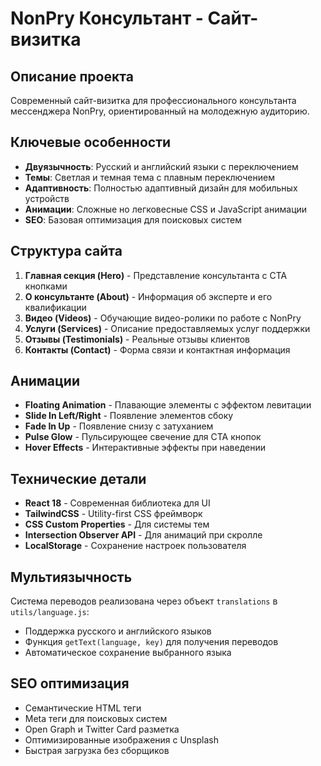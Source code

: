 # NonPry Консультант - Сайт-визитка

## Описание проекта
Современный сайт-визитка для профессионального консультанта мессенджера NonPry, ориентированный на молодежную аудиторию.

## Ключевые особенности
- **Двуязычность**: Русский и английский языки с переключением
- **Темы**: Светлая и темная тема с плавным переключением
- **Адаптивность**: Полностью адаптивный дизайн для мобильных устройств
- **Анимации**: Сложные но легковесные CSS и JavaScript анимации
- **SEO**: Базовая оптимизация для поисковых систем

## Структура сайта
1. **Главная секция (Hero)** - Представление консультанта с CTA кнопками
2. **О консультанте (About)** - Информация об эксперте и его квалификации
3. **Видео (Videos)** - Обучающие видео-ролики по работе с NonPry
4. **Услуги (Services)** - Описание предоставляемых услуг поддержки
5. **Отзывы (Testimonials)** - Реальные отзывы клиентов
6. **Контакты (Contact)** - Форма связи и контактная информация

## Анимации
- **Floating Animation** - Плавающие элементы с эффектом левитации
- **Slide In Left/Right** - Появление элементов сбоку
- **Fade In Up** - Появление снизу с затуханием
- **Pulse Glow** - Пульсирующее свечение для CTA кнопок
- **Hover Effects** - Интерактивные эффекты при наведении

## Технические детали
- **React 18** - Современная библиотека для UI
- **TailwindCSS** - Utility-first CSS фреймворк
- **CSS Custom Properties** - Для системы тем
- **Intersection Observer API** - Для анимаций при скролле
- **LocalStorage** - Сохранение настроек пользователя

## Мультиязычность
Система переводов реализована через объект `translations` в `utils/language.js`:
- Поддержка русского и английского языков
- Функция `getText(language, key)` для получения переводов
- Автоматическое сохранение выбранного языка

## SEO оптимизация
- Семантические HTML теги
- Meta теги для поисковых систем
- Open Graph и Twitter Card разметка
- Оптимизированные изображения с Unsplash
- Быстрая загрузка без сборщиков
